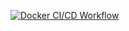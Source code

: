 [![Docker CI/CD Workflow](https://github.com/CcccFz/action/actions/workflows/docker.yml/badge.svg?branch=main)](https://github.com/CcccFz/action/actions/workflows/docker.yml)